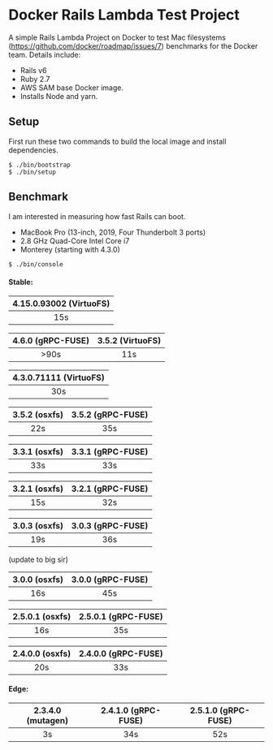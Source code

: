 # Docker Rails Lambda Test Project

A simple Rails Lambda Project on Docker to test Mac filesystems (https://github.com/docker/roadmap/issues/7) benchmarks for the Docker team. Details include:

- Rails v6
- Ruby 2.7
- AWS SAM base Docker image.
- Installs Node and yarn.

## Setup

First run these two commands to build the local image and install dependencies.

```shell
$ ./bin/bootstrap
$ ./bin/setup
```

## Benchmark

I am interested in measuring how fast Rails can boot.

- MacBook Pro (13-inch, 2019, Four Thunderbolt 3 ports)
- 2.8 GHz Quad-Core Intel Core i7
- Monterey (starting with 4.3.0)

```shell
$ ./bin/console
```

#### Stable:

| 4.15.0.93002 (VirtuoFS) |
| :---------------------: |
|           15s           |

| 4.6.0 (gRPC-FUSE) | 3.5.2 (VirtuoFS) |
| :---------------: | :--------------: |
|       >90s        |       11s        |

| 4.3.0.71111 (VirtuoFS) |
| :--------------------: |
|          30s           |

| 3.5.2 (osxfs) | 3.5.2 (gRPC-FUSE) |
| :-----------: | :---------------: |
|      22s      |        35s        |

| 3.3.1 (osxfs) | 3.3.1 (gRPC-FUSE) |
| :-----------: | :---------------: |
|      33s      |        33s        |

| 3.2.1 (osxfs) | 3.2.1 (gRPC-FUSE) |
| :-----------: | :---------------: |
|      15s      |        32s        |

| 3.0.3 (osxfs) | 3.0.3 (gRPC-FUSE) |
| :-----------: | :---------------: |
|      19s      |        36s        |

(update to big sir)

| 3.0.0 (osxfs) | 3.0.0 (gRPC-FUSE) |
| :-----------: | :---------------: |
|      16s      |        45s        |

| 2.5.0.1 (osxfs) | 2.5.0.1 (gRPC-FUSE) |
| :-------------: | :-----------------: |
|       16s       |         35s         |

| 2.4.0.0 (osxfs) | 2.4.0.0 (gRPC-FUSE) |
| :-------------: | :-----------------: |
|       20s       |         33s         |

#### Edge:

| 2.3.4.0 (mutagen) | 2.4.1.0 (gRPC-FUSE) | 2.5.1.0 (gRPC-FUSE) |
| :---------------: | :-----------------: | :-----------------: |
|        3s         |         34s         |         52s         |
